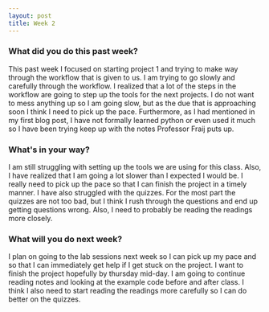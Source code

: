 ```yaml
---
layout: post
title: Week 2
---
```


### What did you do this past week?

This past week I focused on starting project 1 and trying to make way through the workflow that is given to us. I am trying to go slowly and carefully through the workflow. I realized that a lot of the steps in the workflow are going to step up the tools for the next projects. I do not want to mess anything up so I am going slow, but as the due that is approaching soon I think I need to pick up the pace. Furthermore, as I had mentioned in my first blog post, I have not formally learned python or even used it much so I have been trying keep up with the notes Professor Fraij puts up.  

### What's in your way?

I am still struggling with setting up the tools we are using for this class. Also, I have realized that I am going a lot slower than I expected I would be. I really need to pick up the pace so that I can finish the project in a timely manner. I have also struggled with the quizzes. For the most part the quizzes are not too bad, but I think I rush through the questions and end up getting questions wrong. Also, I need to probably be reading the readings more closely.  

### What will you do next week?

I plan on going to the lab sessions next week so I can pick up my pace and so that I can immediately get help if I get stuck on the project. I want to finish the project hopefully by thursday mid-day. I am going to continue reading notes and looking at the example code before and after class. I think I also need to start reading the readings more carefully so I can do better on the quizzes.   


